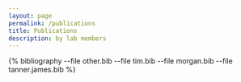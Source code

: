 ```yaml
---
layout: page
permalink: /publications
title: Publications
description: by lab members
---
```


{% 
	bibliography 
	--file other.bib
	--file tim.bib 
	--file morgan.bib 
	--file tanner.james.bib 
%}
